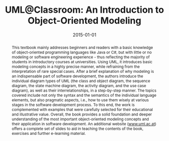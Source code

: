 ---
abstract: This textbook mainly addresses beginners and readers with a basic knowledge
  of object-oriented programming languages like Java or C#, but with little or no
  modeling or software engineering experience - thus reflecting the majority of students
  in introductory courses at universities. Using UML, it introduces basic modeling
  concepts in a highly precise manner, while refraining from the interpretation of
  rare special cases.  After a brief explanation of why modeling is an indispensable
  part of software development, the authors introduce the individual diagram types
  of UML (the class and object diagram, the sequence diagram, the state machine diagram,
  the activity diagram, and the use case diagram), as well as their interrelationships,
  in a step-by-step manner. The topics covered include not only the syntax and the
  semantics of the individual language elements, but also pragmatic aspects, i.e.,
  how to use them wisely at various stages in the software development process. To
  this end, the work is complemented with examples that were carefully selected for
  their educational and illustrative value.  Overall, the book provides a solid foundation
  and deeper understanding of the most important object-oriented modeling concepts
  and their application in software development. An additional website (www.uml.ac.at)
  offers a complete set of slides to aid in teaching the contents of the book, exercises
  and further e-learning material.
authors:
- Martina Seidl
- Marion Scholz
- Christian Huemer
- Gerti Kappel
date: '2015-01-01'
featured: false
publication_types:
- '5'
publishDate: '2015-01-01'
title: 'UML@Classroom: An Introduction to Object-Oriented Modeling'
url_pdf: http://www.springer.com/computer/swe/book/978-3-319-12741-5
---